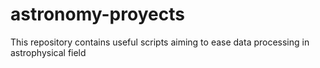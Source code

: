 # astronomy-proyects
This repository contains useful scripts aiming to ease data processing in astrophysical field
